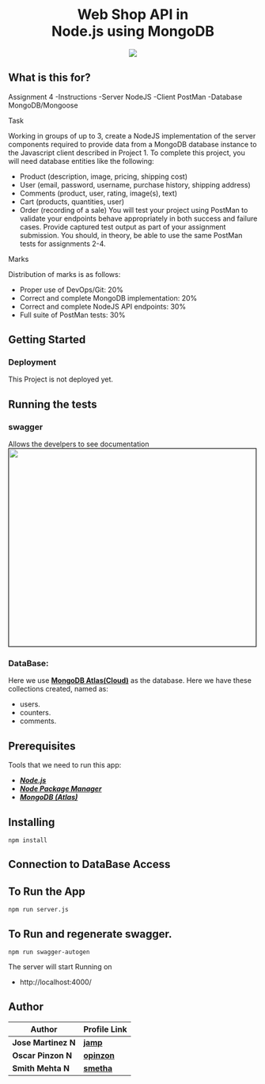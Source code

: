 <h1 align="center">
    <b>Web Shop API in<br> Node.js using MongoDB </b> 
<br>
</h1>


<p align="center">
  <a href="/LICENSE"><img src="https://img.shields.io/github/license/guruhariharaun/Registration-and-Login-Form-in-Nodejs-and-MongoDB.svg?style=flat-square"></a>
</p>


## What is this for?
Assignment 4
-Instructions
-Server NodeJS
-Client PostMan
-Database MongoDB/Mongoose

Task

Working in groups of up to 3, create a NodeJS implementation of the server components required to provide data from a MongoDB database instance to the Javascript client described in Project 1.
To complete this project, you will need database entities like the following:
- Product (description, image, pricing, shipping cost)
- User (email, password, username, purchase history, shipping address)
- Comments (product, user, rating, image(s), text)
- Cart (products, quantities, user)
- Order (recording of a sale)
You will test your project using PostMan to validate your endpoints behave appropriately in both success and failure cases. Provide captured test output as part of your assignment submission. You should, in theory, be able to use the same PostMan tests for assignments 2-4.


Marks

Distribution of marks is as follows:

- Proper use of DevOps/Git: 20%
- Correct and complete MongoDB implementation: 20%
- Correct and complete NodeJS API endpoints: 30%
- Full suite of PostMan tests: 30%

## Getting Started

### Deployment
This Project is not deployed yet.

## Running the tests

### swagger
Allows the develpers to see documentation
<img src="https://dev.azure.com/Jmartinezpineda4056/7fc0b520-5dad-49ab-a6f6-6d72204fad0f/_apis/git/repositories/0707e200-be92-4daf-987d-73de9331912d/items?path=/docs/swagger.png&versionDescriptor%5BversionOptions%5D=0&versionDescriptor%5BversionType%5D=0&versionDescriptor%5Bversion%5D=master&resolveLfs=true&%24format=octetStream&api-version=5.0" height="400" width="500" style="border: 1px solid black;">
 

### DataBase:
Here we use **[MongoDB Atlas(Cloud)](https://www.mongodb.com/cloud/atlas)** as the database. Here we have these collections created, named as:
- users.
- counters.
- comments.

 

## Prerequisites
Tools that we need to run this app:

- ***[Node.js](https://nodejs.org/en/)***
- ***[Node Package Manager](https://www.npmjs.com/get-npm)***
- ***[MongoDB (Atlas)](https://www.mongodb.com/cloud/atlas)***


## Installing
```
npm install
```
## Connection to DataBase Access
 
## To Run the App 
```
npm run server.js
```
## To Run and  regenerate swagger.
```
npm run swagger-autogen
```

The server will start Running on
+ http://localhost:4000/


## Author

| Author                | Profile Link                                       |
| --------------------- | :------------------------------------------------- |
| **Jose Martinez N** | **[jamp](https://github.com/joshepp)** |
| **Oscar Pinzon N** | **[opinzon](https://github.com/oscarpinzon)** |
| **Smith Mehta N** | **[smetha](https://github.com/)** |

 